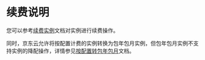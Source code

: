 # 续费说明

您可以参考[续费实例](../Operation-Guide/Manage-Instance/Renew-Instance.md)文档对实例进行续费操作。

同时，京东云允许将按配置计费的实例转换为包年包月实例，但包年包月实例不支持实例的降配操作，详情参见[按配置转包年包月](../Operation-Guide/Change-billinb-Mode.md)文档。

